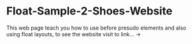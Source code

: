 # Float-Sample-2-Shoes-Website

This web page teach you how to use before presudo elements and also using float layouts, to see the website visit to link... ->  
